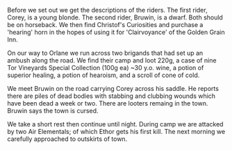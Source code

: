 Before we set out we get the descriptions of the riders. The first rider, Corey, is a young blonde. The second rider, Bruwin, is a dwarf. Both should be on horseback. We then find Christof's Curiosities and purchase a 'hearing' horn in the hopes of using it for 'Clairvoyance' of the Golden Grain Inn.

On our way to Orlane we run across two brigands that had set up an ambush along the road. We find their camp and loot 220g, a case of nine Tor Vineyards Special Collection (100g ea) ~30 y.o. wine, a potion of superior healing, a potion of hearoism, and a scroll of cone of cold.

We meet Bruwin on the road carrying Corey across his saddle. He reports there are piles of dead bodies with stabbing and clubbing wounds which have been dead a week or two. There are looters remaing in the town. Bruwin says the town is cursed.

We take a short rest then continue until night. During camp we are attacked by two Air Elementals; of which Ethor gets his first kill. The next morning we carefully approached to outskirts of town.
